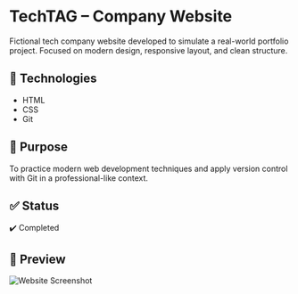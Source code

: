# TechTAG – Company Website

Fictional tech company website developed to simulate a real-world portfolio project. Focused on modern design, responsive layout, and clean structure.

## 🚀 Technologies
- HTML
- CSS
- Git

## 🎯 Purpose
To practice modern web development techniques and apply version control with Git in a professional-like context.

## ✅ Status
✔️ Completed

## 📸 Preview
![Website Screenshot](path/to/image.png)

